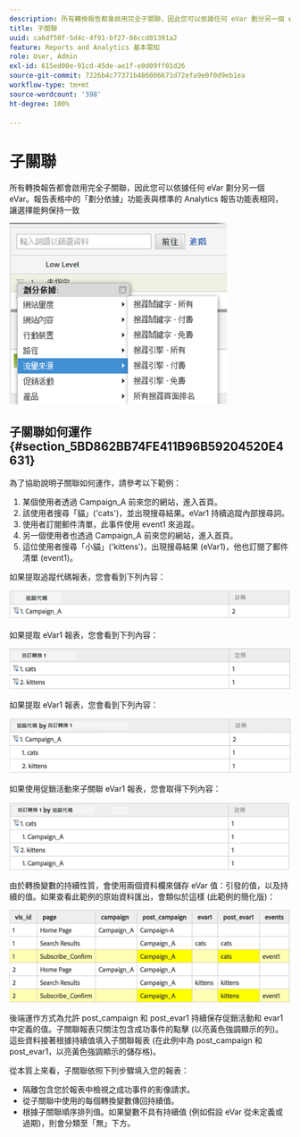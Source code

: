 ```yaml
---
description: 所有轉換報告都會啟用完全子關聯，因此您可以依據任何 eVar 劃分另一個 eVar。報告表格中的「劃分依據」功能表與標準的 Analytics 報告功能表相同，讓選擇能夠保持一致
title: 子關聯
uuid: ca6df50f-5d4c-4f91-bf27-86ccd01391a2
feature: Reports and Analytics 基本需知
role: User, Admin
exl-id: 615ed00e-91cd-45de-ae1f-e0d09ff01d26
source-git-commit: 7226b4c77371b486006671d72efa9e0f0d9eb1ea
workflow-type: tm+mt
source-wordcount: '398'
ht-degree: 100%

---
```


# 子關聯

所有轉換報告都會啟用完全子關聯，因此您可以依據任何 eVar 劃分另一個 eVar。報告表格中的「劃分依據」功能表與標準的 Analytics 報告功能表相同，讓選擇能夠保持一致

![](assets/subrelations.png)

## 子關聯如何運作 {#section_5BD862BB74FE411B96B59204520E4631}

為了協助說明子關聯如何運作，請參考以下範例：

1. 某個使用者透過 Campaign_A 前來您的網站，進入首頁。
1. 該使用者搜尋「貓」(&#39;cats&#39;)，並出現搜尋結果。eVar1 持續追蹤內部搜尋詞。
1. 使用者訂閱郵件清單，此事件使用 event1 來追蹤。
1. 另一個使用者也透過 Campaign_A 前來您的網站，進入首頁。
1. 這位使用者搜尋「小貓」(&#39;kittens&#39;)，出現搜尋結果 (eVar1)，他也訂閱了郵件清單 (event1)。

如果提取追蹤代碼報表，您會看到下列內容：

![](assets/subrel_1.png)

如果提取 eVar1 報表，您會看到下列內容：

![](assets/subrel_2.png)

如果提取 eVar1 報表，您會看到下列內容：

![](assets/subrel_3.png)

如果使用促銷活動來子關聯 eVar1 報表，您會取得下列內容：

![](assets/subrel_4.png)

由於轉換變數的持續性質，會使用兩個資料欄來儲存 eVar 值：引發的值，以及持續的值。如果查看此範例的原始資料匯出，會類似於這樣 (此範例的簡化版)：

![](assets/subrel_5.png)

後端運作方式為允許 post_campaign 和 post_evar1 持續保存促銷活動和 evar1 中定義的值。子關聯報表只關注包含成功事件的點擊 (以亮黃色強調顯示的列)。這些資料接著根據持續值填入子關聯報表 (在此例中為 post_campaign 和 post_evar1，以亮黃色強調顯示的儲存格)。

從本質上來看，子關聯依照下列步驟填入您的報表：

* 隔離包含您於報表中檢視之成功事件的影像請求。
* 從子關聯中使用的每個轉換變數傳回持續值。
* 根據子關聯順序排列值。如果變數不具有持續值 (例如假設 eVar 從未定義或過期)，則會分類至「無」下方。
